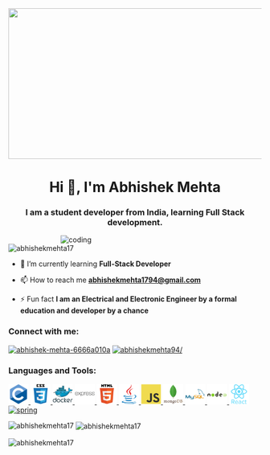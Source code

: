 <img src="https://github.com/Abhishekmehta17/Abhishekmehta17/assets/131663353/125506bf-4354-4f2e-8502-1e6a98d12521" align="Center" width="1500" height="300">

<h1 align="center">Hi 👋, I'm Abhishek Mehta</h1>
<h3 align="center">I am a student developer from India, learning Full Stack development.</h3>
<img align="right" alt="coding" width="400" src="https://www.wingstechsolutions.com/wp-content/uploads/2022/03/full-stack-development.gif" >

<p align="left"> <img src="https://komarev.com/ghpvc/?username=abhishekmehta17&label=Profile%20views&color=0e75b6&style=flat" alt="abhishekmehta17" /> </p>

- 🌱 I’m currently learning **Full-Stack Developer**

- 📫 How to reach me **abhishekmehta1794@gmail.com**

- ⚡ Fun fact **I am an Electrical and Electronic Engineer by a formal education and developer by a chance**

<h3 align="left">Connect with me:</h3>
<p align="left">
<a href="https://linkedin.com/in/abhishek-mehta-6666a010a" target="blank"><img align="center" src="https://raw.githubusercontent.com/rahuldkjain/github-profile-readme-generator/master/src/images/icons/Social/linked-in-alt.svg" alt="abhishek-mehta-6666a010a" height="30" width="40" /></a>
<a href="https://instagram.com/abhishekmehta94/" target="blank"><img align="center" src="https://raw.githubusercontent.com/rahuldkjain/github-profile-readme-generator/master/src/images/icons/Social/instagram.svg" alt="abhishekmehta94/" height="30" width="40" /></a>
</p>

<h3 align="left">Languages and Tools:</h3>
<p align="left"> <a href="https://www.cprogramming.com/" target="_blank" rel="noreferrer"> <img src="https://raw.githubusercontent.com/devicons/devicon/master/icons/c/c-original.svg" alt="c" width="40" height="40"/> </a> <a href="https://www.w3schools.com/css/" target="_blank" rel="noreferrer"> <img src="https://raw.githubusercontent.com/devicons/devicon/master/icons/css3/css3-original-wordmark.svg" alt="css3" width="40" height="40"/> </a> <a href="https://www.docker.com/" target="_blank" rel="noreferrer"> <img src="https://raw.githubusercontent.com/devicons/devicon/master/icons/docker/docker-original-wordmark.svg" alt="docker" width="40" height="40"/> </a> <a href="https://expressjs.com" target="_blank" rel="noreferrer"> <img src="https://raw.githubusercontent.com/devicons/devicon/master/icons/express/express-original-wordmark.svg" alt="express" width="40" height="40"/> </a> <a href="https://www.w3.org/html/" target="_blank" rel="noreferrer"> <img src="https://raw.githubusercontent.com/devicons/devicon/master/icons/html5/html5-original-wordmark.svg" alt="html5" width="40" height="40"/> </a> <a href="https://www.java.com" target="_blank" rel="noreferrer"> <img src="https://raw.githubusercontent.com/devicons/devicon/master/icons/java/java-original.svg" alt="java" width="40" height="40"/> </a> <a href="https://developer.mozilla.org/en-US/docs/Web/JavaScript" target="_blank" rel="noreferrer"> <img src="https://raw.githubusercontent.com/devicons/devicon/master/icons/javascript/javascript-original.svg" alt="javascript" width="40" height="40"/> </a>  <a href="https://www.mongodb.com/" target="_blank" rel="noreferrer"> <img src="https://raw.githubusercontent.com/devicons/devicon/master/icons/mongodb/mongodb-original-wordmark.svg" alt="mongodb" width="40" height="40"/> </a> <a href="https://www.mysql.com/" target="_blank" rel="noreferrer"> <img src="https://raw.githubusercontent.com/devicons/devicon/master/icons/mysql/mysql-original-wordmark.svg" alt="mysql" width="40" height="40"/> </a> <a href="https://nodejs.org" target="_blank" rel="noreferrer"> <img src="https://raw.githubusercontent.com/devicons/devicon/master/icons/nodejs/nodejs-original-wordmark.svg" alt="nodejs" width="40" height="40"/> </a> <a href="https://reactjs.org/" target="_blank" rel="noreferrer"> <img src="https://raw.githubusercontent.com/devicons/devicon/master/icons/react/react-original-wordmark.svg" alt="react" width="40" height="40"/> </a> <a href="https://spring.io/" target="_blank" rel="noreferrer"> <img src="https://www.vectorlogo.zone/logos/springio/springio-icon.svg" alt="spring" width="40" height="40"/> </a> </p>

<p><img align="left" src="https://github-readme-stats.vercel.app/api/top-langs?username=abhishekmehta17&show_icons=true&locale=en&layout=compact" alt="abhishekmehta17" /></p>

<p>&nbsp;<img align="center" src="https://github-readme-stats.vercel.app/api?username=abhishekmehta17&show_icons=true&locale=en" alt="abhishekmehta17" /></p>

<p><img align="center" src="https://github-readme-streak-stats.herokuapp.com/?user=abhishekmehta17&" alt="abhishekmehta17" /></p>

